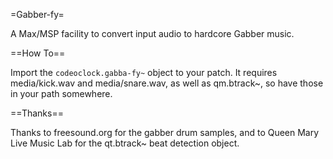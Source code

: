 
=Gabber-fy=

A Max/MSP facility to convert input audio to hardcore Gabber music.

==How To==

Import the ```codeoclock.gabba-fy~``` object to your patch. It requires media/kick.wav and media/snare.wav, as well as qm.btrack~, so have those in your path somewhere.

==Thanks==

Thanks to freesound.org for the gabber drum samples, and to Queen Mary Live Music Lab for the qt.btrack~ beat detection object.
